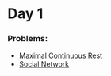 # Day 1

### Problems:

- [Maximal Continuous Rest](https://codeforces.com/problemset/problem/1141/B)
- [Social Network](https://codeforces.com/problemset/problem/1234/B1)
